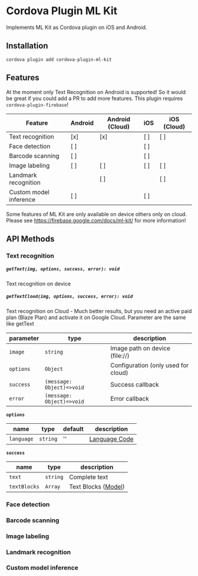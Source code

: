 # Cordova Plugin ML Kit

Implements ML Kit as Cordova plugin on iOS and Android.

## Installation

``cordova plugin add cordova-plugin-ml-kit``

## Features

At the moment only Text Recognition on Android is supported! So it would be great if you could add a PR to add more features. This plugin requires ``cordova-plugin-firebase``!

| Feature                | Android | Android (Cloud) | iOS | iOS (Cloud) |
|------------------------|---------|-----------------|-----|-------------|
| Text recognition       | [x]     | [x]             | [ ] | [ ]         |
| Face detection         | [ ]     |                 | [ ] |             |
| Barcode scanning       | [ ]     |                 | [ ] |             |
| Image labeling         | [ ]     | [ ]             | [ ] | [ ]         |
| Landmark recognition   |         | [ ]             |     | [ ]         |
| Custom model inference | [ ]     |                 | [ ] |             |

Some features of ML Kit are only available on device others only on cloud. Please see https://firebase.google.com/docs/ml-kit/ for more information!

## API Methods
### Text recognition

##### **`getText(img, options, success, error): void`**
Text recognition on device

#####  **`getTextCloud(img, options, success, error): void`**
Text recognition on Cloud - Much better results, but you need an active paid plan (Blaze Plan) and activate it on Google Cloud. Parameter are the same like getText

| parameter   | type                        | description  |
| ----------- |-----------------------------|--------------|
| `image`     | `string`                    | Image path on device (file://)  |
| `options`   | `Object`                    | Configuration (only used for cloud) |
| `success` | `(message: Object)=>void` | Success callback |
| `error`   | `(message: Object)=>void` | Error callback |

**`options`**

| name       | type    | default | description            |
| -----------|---------|---------|------------------------|
| `language` | `string` |  ''  |   [Language Code](https://firebase.google.com/docs/ml-kit/android/recognize-text#1-run-the-text-recognizer)    |

**`success`**

| name        | type    |  description           |
| ------------|---------|------------------------|
| `text`      | `string`| Complete text          |
| `textBlocks`| `Array` | Text Blocks ([Model](https://github.com/paulstelzer/cordova-plugin-ml-kit/tree/master/model/ml-kit.model.ts))  |


### Face detection

### Barcode scanning

### Image labeling

### Landmark recognition

### Custom model inference
